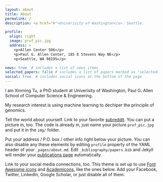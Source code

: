 ```yaml
---
layout: about
title: About
permalink: /
description: <a href="#">Univerisity of Washington</a>. Seattle.

profile:
  align: right
  image: prof_pic.jpg
  address: >
    <p>Allen Center 506</p>
    <p>Paul G. Allen Center, 185 E Stevens Way NE</p>
    <p>Seattle, WA 98195</p>

news: true  # includes a list of news items
selected_papers: false # includes a list of papers marked as "selected={true}"
social: true  # includes social icons at the bottom of the page
---
```


I am Xinming Tu, a PhD student at Univerisity of Washington, Paul G. Allen School of Computer Science & Engineering. 

My research interest is using machine learning to dechiper the principle of genomics. 

Tell the world about yourself. Link to your favorite [subreddit](http://reddit.com). You can put a picture in, too. The code is already in, just name your picture `prof_pic.jpg` and put it in the `img/` folder.

Put your address / P.O. box / other info right below your picture. You can also disable any these elements by editing `profile` property of the YAML header of your `_pages/about.md`. Edit `_bibliography/papers.bib` and Jekyll will render your [publications page](/al-folio/publications/) automatically.

Link to your social media connections, too. This theme is set up to use [Font Awesome icons](http://fortawesome.github.io/Font-Awesome/) and [Academicons](https://jpswalsh.github.io/academicons/), like the ones below. Add your Facebook, Twitter, LinkedIn, Google Scholar, or just disable all of them.
